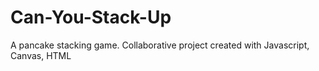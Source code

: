 # Can-You-Stack-Up

A pancake stacking game.
Collaborative project created with Javascript, Canvas, HTML
